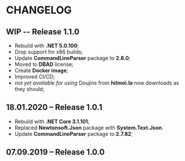 # CHANGELOG

## WIP -- Release 1.1.0

- Rebuild with **.NET 5.0.100**;
- Drop support for x86 builds;
- Update **CommandLineParser** package to **2.8.0**;
- Moved to **DBAD** license;
- Create **Docker image**;
- Improved CI/CD;
- *not yet available for using* Doujins from **hitmoi.la** now downloads as they should;

## 18.01.2020 – Release 1.0.1

- Rebuild with **.NET Core 3.1.101**;
- Replaced **Newtonsoft.Json** package with **System.Text.Json**.
- Update **CommandLineParser** package to **2.7.82**;

## 07.09.2019 – Release 1.0.0